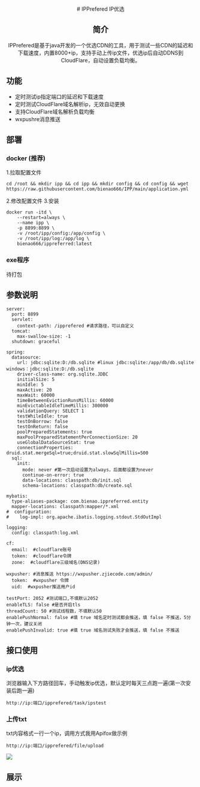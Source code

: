<div align="center">
# IPPrefered IP优选

## 简介
IPPrefered是基于java开发的一个优选CDN的工具，用于测试一些CDN的延迟和下载速度，内置8000+ip，支持手动上传ip文件，优选ip后自动DDNS到CloudFlare，自动设置负载均衡。
</div>

## 功能
* 定时测试ip指定端口的延迟和下载速度
* 定时测试CloudFlare域名解析ip，无效自动更换
* 支持CloudFlare域名解析负载均衡
* wxpushre消息推送

## 部署

###  docker (推荐)
1.拉取配置文件
```
cd /root && mkdir ipp && cd ipp && mkdir config && cd config && wget https://raw.githubusercontent.com/bienao666/IPP/main/application.yml
```
2.修改配置文件
3.安装
```
docker run -itd \
	--restart=always \
	--name ipp \
	-p 8899:8899 \
	-v /root/ipp/config:/app/config \
	-v /root/ipp/log:/app/log \
	bienao666/ippreferred:latest
```

### exe程序
待打包

## 参数说明
```
server:
  port: 8899
  servlet:
    context-path: /ipprefered #请求路径，可以自定义
  tomcat:
    max-swallow-size: -1
  shutdown: graceful

spring:
  datasource:
    url: jdbc:sqlite:D:/db.sqlite #linux jdbc:sqlite:/app/db/db.sqlite  windows：jdbc:sqlite:D:/db.sqlite
    driver-class-name: org.sqlite.JDBC
    initialSize: 5
    minIdle: 5
    maxActive: 20
    maxWait: 60000
    timeBetweenEvictionRunsMillis: 60000
    minEvictableIdleTimeMillis: 300000
    validationQuery: SELECT 1
    testWhileIdle: true
    testOnBorrow: false
    testOnReturn: false
    poolPreparedStatements: true
    maxPoolPreparedStatementPerConnectionSize: 20
    useGlobalDataSourceStat: true
    connectionProperties: druid.stat.mergeSql=true;druid.stat.slowSqlMillis=500
  sql:
    init:
      mode: never #第一次启动设置为always，后面都设置为never
      continue-on-error: true
      data-locations: classpath:db/init.sql
      schema-locations: classpath:db/create.sql

mybatis:
  type-aliases-package: com.bienao.ippreferred.entity
  mapper-locations: classpath:mapper/*.xml
#  configuration:
#    log-impl: org.apache.ibatis.logging.stdout.StdOutImpl

logging:
  config: classpath:log.xml

cf:
  email:  #cloudflare账号
  token:  #cloudflare令牌
  zone:  #cloudflare三级域名(DNS记录)

wxpusher: #消息推送 https://wxpusher.zjiecode.com/admin/
  token:  #wxpusher 令牌
  uid:  #wxpusher推送用户id

testPort: 2052 #测试端口,不填默认2052
enableTLS: false #是否开启tls
threadCount: 50 #测试线程数，不填默认50
enablePushNormal: false #填 true 域名定时测试都会推送，填 false 不推送，5分钟一次，建议关闭
enablePushInvalid: true #填 true 域名测试失败才会推送，填 false 不推送
```
## 接口使用

### ip优选
浏览器输入下方路径回车，手动触发ip优选，默认定时每天三点跑一遍(第一次安装后跑一遍)
```
http://ip:端口/ipprefered/task/ipstest
```

### 上传txt
txt内容格式一行一个ip，调用方式我用Apifox做示例

```
http://ip:端口/ipprefered/file/upload
```

<img src="https://pic.sl.al/gdrive/pic/2023-06-17/648dd275aa7e5.png">

## 展示
